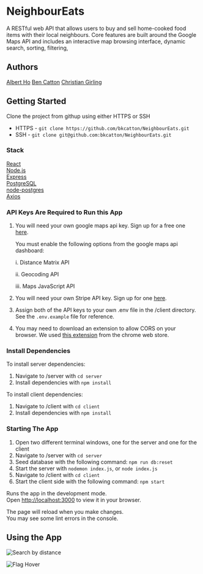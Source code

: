 # NeighbourEats

A RESTful web API that allows users to buy and sell home-cooked
food items with their local neighbours. Core features are built
around the Google Maps API and includes an interactive map
browsing interface, dynamic search, sorting, filtering,

## Authors
[Albert Ho](https://github.com/albho)
[Ben Catton](https://github.com/bkcatton)
[Christian Girling](https://github.com/girlingc)

## Getting Started
Clone the project from githup using either HTTPS or SSH
- HTTPS - `git clone https://github.com/bkcatton/NeighbourEats.git`
- SSH - `git clone git@github.com:bkcatton/NeighbourEats.git`

### Stack
[React](https://reactjs.org/)\
[Node.js](https://nodejs.org/en/)\
[Express](https://www.npmjs.com/package/express)\
[PostgreSQL](https://www.postgresql.org/docs/current/app-psql.html)\
[node-postgres](https://www.npmjs.com/package/pg)\
[Axios](https://www.npmjs.com/package/axios)

### API Keys Are Required to Run this App
1. You will need your own google maps api key. Sign up for a free one [here](https://developers.google.com/maps).

   You must enable the following options from the google maps api dashboard:
   
   i. Distance Matrix API
   
   ii. Geocoding API

   iii. Maps JavaScript API

2. You will need your own Stripe API key. Sign up for one [here](https://stripe.com/docs/api).
   
3. Assign both of the API keys to your own .env file in the /client directory. See the `.env.example` file for reference.

4. You may need to download an extension to allow CORS on your browser. We used [this extension](https://chrome.google.com/webstore/detail/allow-cors-access-control/lhobafahddgcelffkeicbaginigeejlf?hl=en) from the chrome web store.


### Install Dependencies

To install server dependencies:
1. Navigate to /server with `cd server`
2. Install dependencies with `npm install`

To install client dependencies:
1. Navigate to /client with `cd client`
2. Install dependencies with `npm install`

### Starting The App

1. Open two different terminal windows, one for the server and one for the client
2. Navigate to /server with `cd server`
3. Seed database with the following command:
`npm run db:reset`
4. Start the server with `nodemon index.js`, or `node index.js`
5. Navigate to /client with `cd client`
6. Start the client side with the following command:
`npm start`

Runs the app in the development mode.\
Open [http://localhost:3000](http://localhost:3000) to view it in your browser.

The page will reload when you make changes.\
You may see some lint errors in the console.

## Using the App

![Search by distance](https://github.com/bkcatton/NeighbourEats/blob/main/client/public/app_demo_1.gif?raw=true)

![Flag Hover](https://github.com/bkcatton/NeighbourEats/blob/main/client/public/App_hover_demo.gif)






